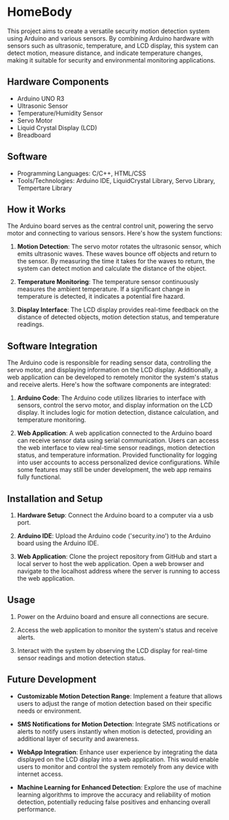 ﻿# HomeBody

This project aims to create a versatile security motion detection system using Arduino and various sensors. By combining Arduino hardware with sensors such as ultrasonic, temperature, and LCD display, this system can detect motion, measure distance, and indicate temperature changes, making it suitable for security and environmental monitoring applications.

## Hardware Components
- Arduino UNO R3
- Ultrasonic Sensor
- Temperature/Humidity Sensor
- Servo Motor
- Liquid Crystal Display (LCD)
- Breadboard

## Software 
- Programming Languages: C/C++, HTML/CSS
- Tools/Technologies: Arduino IDE, LiquidCrystal Library, Servo Library, Tempertare Library

## How it Works

The Arduino board serves as the central control unit, powering the servo motor and connecting to various sensors. Here's how the system functions:

1. **Motion Detection**: The servo motor rotates the ultrasonic sensor, which emits ultrasonic waves. These waves bounce off objects and return to the sensor. By measuring the time it takes for the waves to return, the system can detect motion and calculate the distance of the object.

2. **Temperature Monitoring**: The temperature sensor continuously measures the ambient temperature. If a significant change in temperature is detected, it indicates a potential fire hazard.

3. **Display Interface**: The LCD display provides real-time feedback on the distance of detected objects, motion detection status, and temperature readings. 

## Software Integration

The Arduino code is responsible for reading sensor data, controlling the servo motor, and displaying information on the LCD display. Additionally, a web application can be developed to remotely monitor the system's status and receive alerts. Here's how the software components are integrated:

1. **Arduino Code**: The Arduino code utilizes libraries to interface with sensors, control the servo motor, and display information on the LCD display. It includes logic for motion detection, distance calculation, and temperature monitoring.

2. **Web Application**: A web application connected to the Arduino board can receive sensor data using serial communication. Users can access the web interface to view real-time sensor readings, motion detection status, and temperature information. Provided functionality for logging into user accounts to access personalized device configurations. While some features may still be under development, the web app remains fully functional. 

## Installation and Setup

1. **Hardware Setup**: Connect the Arduino board to a computer via a usb port. 

2. **Arduino IDE**: Upload the Arduino code ('security.ino') to the Arduino board using the Arduino IDE.

2. **Web Application**: Clone the project repository from GitHub and start a local server to host the web application. Open a web browser and navigate to the localhost address where the server is running to access the web application. 


## Usage

1. Power on the Arduino board and ensure all connections are secure.

2. Access the web application to monitor the system's status and receive alerts.

3. Interact with the system by observing the LCD display for real-time sensor readings and motion detection status.

## Future Development

- **Customizable Motion Detection Range**: Implement a feature that allows users to adjust the range of motion detection based on their specific needs or environment. 

- **SMS Notifications for Motion Detection**: Integrate SMS notifications or alerts to notify users instantly when motion is detected, providing an additional layer of security and awareness.

- **WebApp Integration**: Enhance user experience by integrating the data displayed on the LCD display into a web application. This would enable users to monitor and control the system remotely from any device with internet access.

- **Machine Learning for Enhanced Detection**:  Explore the use of machine learning algorithms to improve the accuracy and reliability of motion detection, potentially reducing false positives and enhancing overall performance.






